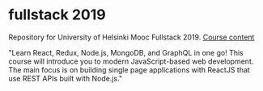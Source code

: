 # fullstack 2019
Repository for University of Helsinki Mooc Fullstack 2019.
[Course content](https://fullstackopen.com/about/)

"Learn React, Redux, Node.js, MongoDB, and GraphQL in one go! This course will introduce you to modern JavaScript-based web development. The main focus is on building single page applications with ReactJS that use REST APIs built with Node.js."

